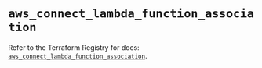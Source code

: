 # `aws_connect_lambda_function_association`

Refer to the Terraform Registry for docs: [`aws_connect_lambda_function_association`](https://registry.terraform.io/providers/hashicorp/aws/6.4.0/docs/resources/connect_lambda_function_association).
